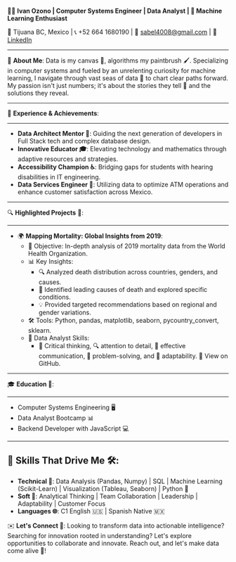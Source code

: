 👨‍💻 **Ivan Ozono | Computer Systems Engineer | Data Analyst | 🤖 Machine Learning Enthusiast**

📍 Tijuana BC, Mexico | 📞 +52 664 1680190 | 📧 sabel4008@gmail.com | 🔗 [LinkedIn](www.linkedin.com/in/ivan-ozono)

---

🚀 **About Me**: Data is my canvas 🎨, algorithms my paintbrush 🖌️. Specializing in computer systems and fueled by an unrelenting curiosity for machine learning, I navigate through vast seas of data 🌊 to chart clear paths forward. My passion isn't just numbers; it's about the stories they tell 📖 and the solutions they reveal.

---
🧠 **Experience & Achievements**:

---
- **Data Architect Mentor 🧩**: Guiding the next generation of developers in Full Stack tech and complex database design.
- **Innovative Educator 🎓**: Elevating technology and mathematics through adaptive resources and strategies.
- **Accessibility Champion ♿**: Bridging gaps for students with hearing disabilities in IT engineering.
- **Data Services Engineer 💼**: Utilizing data to optimize ATM operations and enhance customer satisfaction across Mexico.

---
🔍 **Highlighted Projects** 🚀:

---
- 🌍 **Mapping Mortality: Global Insights from 2019**:
    - 🎯 Objective: In-depth analysis of 2019 mortality data from the World Health Organization.
    - 📊 Key Insights:
        - 🔍 Analyzed death distribution across countries, genders, and causes.
        - 🏥 Identified leading causes of death and explored specific conditions.
        - 💡 Provided targeted recommendations based on regional and gender variations.
    - 🛠️ Tools: Python, pandas, matplotlib, seaborn, pycountry_convert, sklearn.
    - 💼 Data Analyst Skills:
        - 🧠 Critical thinking, 🔍 attention to detail, 📢 effective communication, 🧩 problem-solving, and 🔄 adaptability.
🔗 View on GitHub.

 ---
🎓 **Education 🏫**:

---
- Computer Systems Engineering 🖥️
- Data Analyst Bootcamp 📊
- Backend Developer with JavaScript 💻

---

🔧 **Skills That Drive Me 🛠️**:
---
- **Technical 🧪**: Data Analysis (Pandas, Numpy) | SQL | Machine Learning (Scikit-Learn) | Visualization (Tableau, Seaborn) | Python 🐍
- **Soft 🌟**: Analytical Thinking | Team Collaboration | Leadership | Adaptability | Customer Focus
- **Languages 🌐**: C1 English 🇺🇸 | Spanish Native 🇲🇽



✉️ **Let's Connect 🤝**: Looking to transform data into actionable intelligence? Searching for innovation rooted in understanding? Let's explore opportunities to collaborate and innovate. Reach out, and let's make data come alive 🎉!
